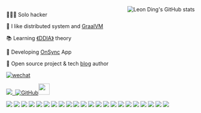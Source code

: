 

<!-- [![Top Langs](https://github-readme-stats.vercel.app/api/top-langs/?username=auula&layout=compact)](https://github.com/anuraghazra/github-readme-stats) -->


<img align="right"  src="https://github-readme-stats.vercel.app/api?username=auula&show_icons=true&bg_color=00000000" alt="Leon Ding's GitHub stats" />



<!-- <a href="https://masonicgit.github.io/pacman/" target="_blank"><img align="right"  width="400px" src="./developer-github.gif"  /></a> -->





🧑🏻‍🚀 Solo hacker

🔋 I like distributed system and [GraalVM](http://graalvm.org)

📚 Learning [《DDIA》](https://dataintensive.net/) theory 

🎈 Developing [OnSync](https://onsync.app) App

🎸 Open source project & tech [blog](https://ibyte.me) author

[![wechat](https://img.shields.io/badge/公众号：一大块芝士-%23323031?style=flat&logo=wechat)](https://tva1.sinaimg.cn/large/e6c9d24egy1h3du57zdzbj20ks0lkwfk.jpg)

<p ><a href="https://www.ibyte.me"><img src="https://komarev.com/ghpvc/?username=higker">&nbsp;&nbsp;<img alt="GitHub" src="https://img.shields.io/badge/dynamic/json?logo=github&label=GitHub+Followers&labelColor=282c34&color=181717&query=%24.data.totalSubs&url=https%3A%2F%2Fapi.spencerwoo.com%2Fsubstats%2F%3Fsource%3Dgithub%26queryKey%3Dauula&longCache=true"><img src="https://media.giphy.com/media/WUlplcMpOCEmTGBtBW/giphy.gif" width="30">
</a>
<p>

[![](https://img.shields.io/badge/C-000000?style=flat-square&logo=C&logoColor=White)](#)
[![](https://img.shields.io/badge/Java-007396?style=flat-square&logo=OpenJDK&logoColor=white)](#)
[![](https://img.shields.io/badge/Go-blue?style=flat-square&logo=Go&logoColor=white)](#)
[![](https://img.shields.io/badge/Rust-000000?style=flat-square&logo=Rust&logoColor=White)](#)
[![](https://img.shields.io/badge/JavaScript-000000?style=flat-square&logo=JavaScript&logoColor=White)](#)
[![](https://img.shields.io/badge/Linux-000000?style=flat-square&logo=Linux&logoColor=White)](#)
[![](https://img.shields.io/badge/Spring-000000?style=flat-square&logo=spring&logoColor=White)](#)
[![](https://img.shields.io/badge/Quarkus-000000?style=flat-square&logo=quarkus&logoColor=White)](#)
[![](https://img.shields.io/badge/Vue-000000?style=flat-square&logo=vue.js&logoColor=White)](#)
[![](https://img.shields.io/badge/Figma-000000?style=flat-square&logo=figma&logoColor=White)](#)
[![](https://img.shields.io/badge/Podman-000000?style=flat-square&logo=podman&logoColor=White)](#)
[![](https://img.shields.io/badge/WASM-000000?style=flat-square&logo=webassembly&logoColor=White)](#)
[![](https://img.shields.io/badge/Electron-000000?style=flat-square&logo=Electron&logoColor=White)](#)
[![](https://img.shields.io/badge/Git-000000?style=flat-square&logo=Git&logoColor=White)](#)
[![](https://img.shields.io/badge/MySQL-000000?style=flat-square&logo=MySQL&logoColor=yellow)](#)
[![](https://img.shields.io/badge/PostgreSQL-blue?style=flat-square&logo=postgresql&logoColor=white)](#)
[![](https://img.shields.io/badge/Oracle-red?style=flat-square&logo=Oracle&logoColor=white)](#)
[![](https://img.shields.io/badge/Redis-BF2E2A?style=flat-square&logo=Redis&logoColor=white)](#)
[![](https://img.shields.io/badge/Vim-2E8B57?style=flat-square&logo=Vim&logoColor=White)](#)
[![](https://img.shields.io/badge/VSCode-20A2EB?style=flat-square&logo=VisualStudio&logoColor=White)](#)
[![](https://img.shields.io/badge/Eclipse-2B2152?style=flat-square&logo=eclipse&logoColor=White)](#)
[![](https://img.shields.io/badge/IDE-Jetbrains-000000?style=flat-square&logo=jetbrains&logoColor=White)](#)




<!-- 
<img align="right" src="https://github-readme-stats.vercel.app/api/top-langs/?username=panjf2000&show_icons=true&theme=cobalt&layout=compact" alt="Top Langs" />
-->
